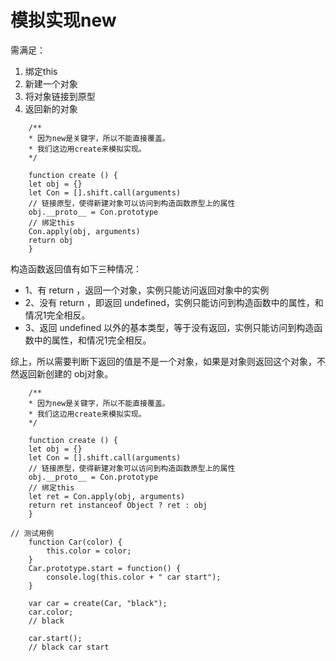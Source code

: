 #   模拟实现new

需满足：

1.  绑定this
2.  新建一个对象
3.  将对象链接到原型
4.  返回新的对象

```
    /**
    * 因为new是关键字，所以不能直接覆盖。
    * 我们这边用create来模拟实现。
    */

    function create () {
    let obj = {}
    let Con = [].shift.call(arguments)
    // 链接原型，使得新建对象可以访问到构造函数原型上的属性
    obj.__proto__ = Con.prototype
    // 绑定this
    Con.apply(obj, arguments)
    return obj
    }
```
构造函数返回值有如下三种情况：

-   1、有 return ，返回一个对象，实例只能访问返回对象中的实例
-   2、没有 return ，即返回 undefined，实例只能访问到构造函数中的属性，和情况1完全相反。
-   3、返回 undefined 以外的基本类型，等于没有返回，实例只能访问到构造函数中的属性，和情况1完全相反。

综上，所以需要判断下返回的值是不是一个对象，如果是对象则返回这个对象，不然返回新创建的 obj对象。
```
    /**
    * 因为new是关键字，所以不能直接覆盖。
    * 我们这边用create来模拟实现。
    */

    function create () {
    let obj = {}
    let Con = [].shift.call(arguments)
    // 链接原型，使得新建对象可以访问到构造函数原型上的属性
    obj.__proto__ = Con.prototype
    // 绑定this
    let ret = Con.apply(obj, arguments)
    return ret instanceof Object ? ret : obj
    }
```
```
// 测试用例
    function Car(color) {
        this.color = color;
    }
    Car.prototype.start = function() {
        console.log(this.color + " car start");
    }

    var car = create(Car, "black");
    car.color;
    // black

    car.start();
    // black car start
```